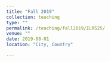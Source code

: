 ```yaml
---
title: "Fall 2019"
collection: teaching
type: ""
permalink: /teaching/fall2019/ILR525/
venue: ""
date: 2019-08-01
location: "City, Country"

---
```


